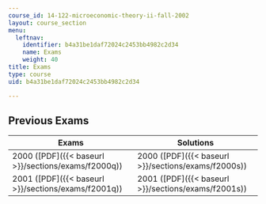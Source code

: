 ```yaml
---
course_id: 14-122-microeconomic-theory-ii-fall-2002
layout: course_section
menu:
  leftnav:
    identifier: b4a31be1daf72024c2453bb4982c2d34
    name: Exams
    weight: 40
title: Exams
type: course
uid: b4a31be1daf72024c2453bb4982c2d34

---
```


Previous Exams
--------------

| Exams | Solutions |
| --- | --- |
| 2000 ([PDF]({{< baseurl >}}/sections/exams/f2000q)) | 2000 ([PDF]({{< baseurl >}}/sections/exams/f2000s)) |
| 2001 ([PDF]({{< baseurl >}}/sections/exams/f2001q)) | 2001 ([PDF]({{< baseurl >}}/sections/exams/f2001s))